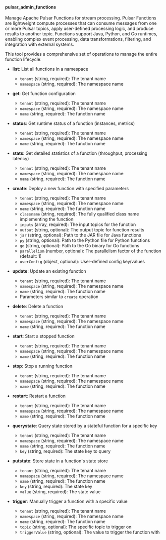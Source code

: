 #### pulsar_admin_functions

Manage Apache Pulsar Functions for stream processing. Pulsar Functions are lightweight compute processes that can consume messages from one or more Pulsar topics, apply user-defined processing logic, and produce results to another topic. Functions support Java, Python, and Go runtimes, enabling complex event processing, data transformations, filtering, and integration with external systems.

This tool provides a comprehensive set of operations to manage the entire function lifecycle:

- **list**: List all functions in a namespace
  - `tenant` (string, required): The tenant name
  - `namespace` (string, required): The namespace name

- **get**: Get function configuration
  - `tenant` (string, required): The tenant name
  - `namespace` (string, required): The namespace name
  - `name` (string, required): The function name

- **status**: Get runtime status of a function (instances, metrics)
  - `tenant` (string, required): The tenant name
  - `namespace` (string, required): The namespace name
  - `name` (string, required): The function name

- **stats**: Get detailed statistics of a function (throughput, processing latency)
  - `tenant` (string, required): The tenant name
  - `namespace` (string, required): The namespace name
  - `name` (string, required): The function name

- **create**: Deploy a new function with specified parameters
  - `tenant` (string, required): The tenant name
  - `namespace` (string, required): The namespace name
  - `name` (string, required): The function name
  - `classname` (string, required): The fully qualified class name implementing the function
  - `inputs` (array, required): The input topics for the function
  - `output` (string, optional): The output topic for function results
  - `jar` (string, optional): Path to the JAR file for Java functions
  - `py` (string, optional): Path to the Python file for Python functions
  - `go` (string, optional): Path to the Go binary for Go functions
  - `parallelism` (number, optional): The parallelism factor of the function (default: 1)
  - `userConfig` (object, optional): User-defined config key/values

- **update**: Update an existing function
  - `tenant` (string, required): The tenant name
  - `namespace` (string, required): The namespace name
  - `name` (string, required): The function name
  - Parameters similar to `create` operation

- **delete**: Delete a function
  - `tenant` (string, required): The tenant name
  - `namespace` (string, required): The namespace name
  - `name` (string, required): The function name

- **start**: Start a stopped function
  - `tenant` (string, required): The tenant name
  - `namespace` (string, required): The namespace name
  - `name` (string, required): The function name

- **stop**: Stop a running function
  - `tenant` (string, required): The tenant name
  - `namespace` (string, required): The namespace name
  - `name` (string, required): The function name

- **restart**: Restart a function
  - `tenant` (string, required): The tenant name
  - `namespace` (string, required): The namespace name
  - `name` (string, required): The function name

- **querystate**: Query state stored by a stateful function for a specific key
  - `tenant` (string, required): The tenant name
  - `namespace` (string, required): The namespace name
  - `name` (string, required): The function name
  - `key` (string, required): The state key to query

- **putstate**: Store state in a function's state store
  - `tenant` (string, required): The tenant name
  - `namespace` (string, required): The namespace name
  - `name` (string, required): The function name
  - `key` (string, required): The state key
  - `value` (string, required): The state value

- **trigger**: Manually trigger a function with a specific value
  - `tenant` (string, required): The tenant name
  - `namespace` (string, required): The namespace name
  - `name` (string, required): The function name
  - `topic` (string, optional): The specific topic to trigger on
  - `triggerValue` (string, optional): The value to trigger the function with 